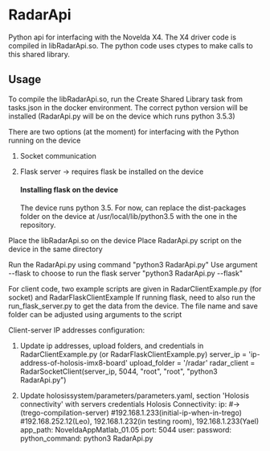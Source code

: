 # RadarApi

Python api for interfacing with the Novelda X4. The X4 driver code is compiled in libRadarApi.so.
The python code uses ctypes to make calls to this shared library.

## Usage

To compile the libRadarApi.so, run the Create Shared Library task from tasks.json in the docker environment. 
The correct python version will be installed (RadarApi.py will be on the device which runs python 3.5.3)

There are two options (at the moment) for interfacing with the Python running on the device
1. Socket communication
2. Flask server -> requires flask be installed on the device

    #### Installing flask on the device
    The device runs python 3.5. For now, can replace the dist-packages folder on the device at /usr/local/lib/python3.5 with the one in the repository.

Place the libRadarApi.so on the device
Place RadarApi.py script on the device in the same directory

Run the RadarApi.py using command "python3 RadarApi.py" 
Use argument --flask to choose to run the flask server "python3 RadarApi.py --flask"

For client code, two example scripts are given in RadarClientExample.py (for socket) and RadarFlaskClientExample
If running flask, need to also run the run_flask_server.py to get the data from the device. The file name and save folder
can be adjusted using arguments to the script

Client-server IP addresses configuration:

1. Update ip addresses, upload folders, and credentials in RadarClientExample.py (or RadarFlaskClientExample.py)
server_ip = 'ip-address-of-holosis-imx8-board'
upload_folder = '/radar'
radar_client = RadarSocketClient(server_ip, 5044, "root", "root", "python3 RadarApi.py")

2. Update holosissystem/parameters/parameters.yaml, section 'Holosis connectivity' with servers credentials
Holosis Connectivity:
  ip: <host-pc-ip-address> #->(trego-compilation-server) #192.168.1.233(initial-ip-when-in-trego) #192.168.252.12(Leo), 192.168.1.232(in testing room), 192.168.1.233(Yael)
  app_path: NoveldaAppMatlab_01.05
  port: 5044
  user: <host-pc-username>
  password: <host-pc-password>
  python_command: python3 RadarApi.py
